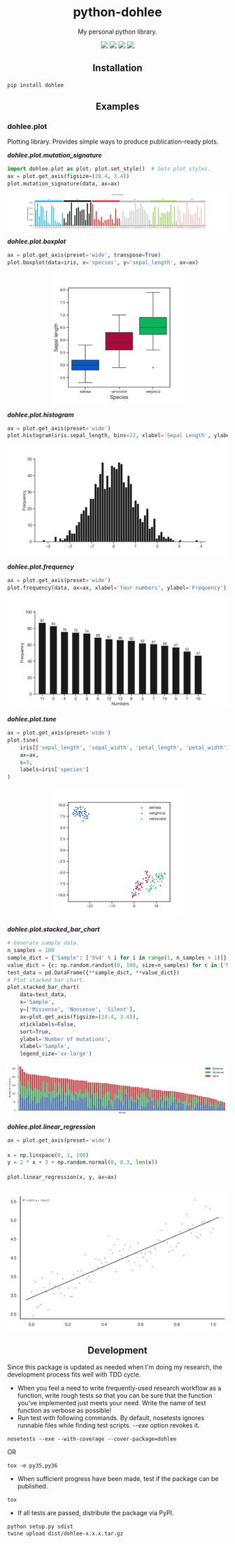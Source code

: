 <h1 align="center">python-dohlee</h1>
<p align="center">My personal python library.</p>
<p align="center">
  <a href="https://readthedocs.org/projects/python-dohlee"><img src="https://readthedocs.org/projects/python-dohlee/badge/?style=flat" /></a>
  <a href="https://pypi.python.org/pypi/dohlee"><img src="https://img.shields.io/pypi/v/dohlee.svg" /></a>
  <a href="https://travis-ci.org/dohlee/python-dohlee"><img src="https://travis-ci.org/dohlee/python-dohlee.svg?branch=develop" /></a>
  <a href="https://coveralls.io/r/dohlee/python-dohlee"><img src="https://coveralls.io/repos/dohlee/python-dohlee/badge.svg?branch=develop&service=github" /></a>
</p>

<h2 align="center">Installation</h2>

```
pip install dohlee
```

<h2 align="center">Examples</h2>

### dohlee.plot

Plotting library. Provides simple ways to produce publication-ready plots.

***dohlee.plot.mutation_signature***
```python
import dohlee.plot as plot; plot.set_style()  # Sets plot styles.
ax = plot.get_axis(figsize=(20.4, 3.4))
plot.mutation_signature(data, ax=ax)
```

![mutation_signature](img/mutation_signature.png)

***dohlee.plot.boxplot***
```python
ax = plot.get_axis(preset='wide', transpose=True)
plot.boxplot(data=iris, x='species', y='sepal_length', ax=ax)
```

<p align='center'><img src='img/boxplot.png' width="300" height="300"/></p>

***dohlee.plot.histogram***
```python
ax = plot.get_axis(preset='wide')
plot.histogram(iris.sepal_length, bins=22, xlabel='Sepal Length', ylabel='Frequency', ax=ax)
```

<p align='center'><img src='img/histogram.png' /></p>

***dohlee.plot.frequency***
```python
ax = plot.get_axis(preset='wide')
plot.frequency(data, ax=ax, xlabel='Your numbers', ylabel='Frequency')
```

<p align='center'><img src='img/frequency.png'></p>

***dohlee.plot.tsne***
```python
ax = plot.get_axis(preset='wide')
plot.tsne(
    iris[['sepal_length', 'sepal_width', 'petal_length', 'petal_width']],
    ax=ax,
    s=5,
    labels=iris['species']
)
```
<p align='center'><img src='img/tsne.png' width="300" height="300"></p>

***dohlee.plot.stacked_bar_chart***
```python
# Generate sample data.
n_samples = 100
sample_dict = {'Sample': ['S%d' % i for i in range(1, n_samples + 1)]}
value_dict = {c: np.random.randint(0, 100, size=n_samples) for c in ['Missense', 'Nonsense', 'Silent']}
test_data = pd.DataFrame({**sample_dict, **value_dict})
# Plot stacked bar chart.
plot.stacked_bar_chart(
    data=test_data,          
    x='Sample',
    y=['Missense', 'Nonsense', 'Silent'],
    ax=plot.get_axis(figsize=(14.4, 3.4)),
    xticklabels=False,
    sort=True,
    ylabel='Number of mutations',
    xlabel='Sample',
    legend_size='xx-large')
```
<p align='center'><img src='img/stacked_bar_chart.png'></p>

***dohlee.plot.linear_regression***
```python
ax = plot.get_axis(preset='wide')

x = np.linspace(0, 1, 100)
y = 2 * x + 3 + np.random.normal(0, 0.3, len(x))

plot.linear_regression(x, y, ax=ax)
```
<h2 align='center'><img src='img/linear_regression.png' /></h2>

<h2 align='center'>Development</h2>

Since this package is updated as needed when I'm doing my research, the development process fits well with TDD cycle.
- When you feel a need to write frequently-used research workflow as a function, write rough tests so that you can be sure that the function you've implemented just meets your need. Write the name of test function as verbose as possible!
-  Run test with following commands. By default, nosetests ignores runnable files while finding test scripts. *--exe* option revokes it.
```shell
nosetests --exe --with-coverage --cover-package=dohlee
```
OR
```shell
tox -e py35,py36
```
- When sufficient progress have been made, test if the package can be published.
```shell
tox
```
- If all tests are passed, distribute the package via PyPI.
```shell
python setup.py sdist
twine upload dist/dohlee-x.x.x.tar.gz
```
